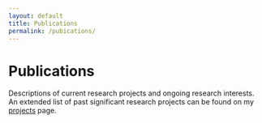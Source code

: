 ```yaml
---
layout: default
title: Publications
permalink: /pubications/
---
```


# Publications
Descriptions of current research projects and ongoing research interests.
<br>An extended list of past significant research projects can be found on my <a href="http://halladam2014.github.io/projects/">projects</a> page.
